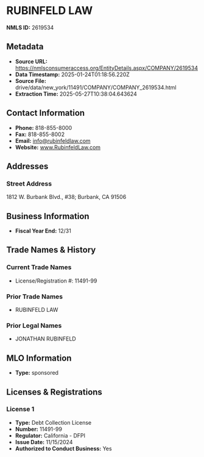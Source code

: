 # RUBINFELD LAW

**NMLS ID:** 2619534

## Metadata
- **Source URL:** https://nmlsconsumeraccess.org/EntityDetails.aspx/COMPANY/2619534
- **Data Timestamp:** 2025-01-24T01:18:56.220Z
- **Source File:** drive/data/new_york/11491/COMPANY/COMPANY_2619534.html
- **Extraction Time:** 2025-05-27T10:38:04.643624

## Contact Information
- **Phone:** 818-855-8000
- **Fax:** 818-855-8002
- **Email:** info@rubinfeldlaw.com
- **Website:** www.RubinfeldLaw.com

## Addresses
### Street Address
1812 W. Burbank Blvd., #38; Burbank, CA 91506

## Business Information
- **Fiscal Year End:** 12/31

## Trade Names & History
### Current Trade Names
- License/Registration #: 11491-99

### Prior Trade Names
- RUBINFELD LAW

### Prior Legal Names
- JONATHAN RUBINFELD

## MLO Information
- **Type:** sponsored

## Licenses & Registrations

### License 1
- **Type:** Debt Collection License
- **Number:** 11491-99
- **Regulator:** California - DFPI
- **Issue Date:** 11/15/2024
- **Authorized to Conduct Business:** Yes

